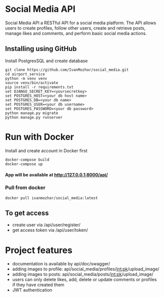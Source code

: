 # Social Media API
Social Media API a RESTful API for a social media platform. 
The API allows users to create profiles, follow other users,
create and retrieve posts, manage likes and comments,
and perform basic social media actions.
## Installing using GitHub
Install PostgresSQL and create database

```
git clone https://github.com/IvanMozhar/social_media.git
cd airport_service
python -m venv venv
source venv/bin/activate
pip install -r requirements.txt
set DJANGO_SECRET_KEY=<yoursecretkey>
set POSTGRES_HOST=<your db host name>
set POSTGRES_DB=<your db name>
set POSTGRES_USER=<your db username>
set POSTGRES_PASSWORD=<your db password>
python manage.py migrate
python manage.py runserver
```
# Run with Docker
Install and create account in Docker first
```
docker-compose build
docker-compose up
```
#### App will be available at http://127.0.0.1:8000/api/
### Pull from docker
```
docker pull ivanmozhar/social_media:latest
```

## To get access
- create user via /api/user/register/
- get access token via /api/user/token/

# Project features
- documentation is available by api/doc/swagger/
- adding images to profile: api/social_media/profiles/<int:pk>/upload_image/
- adding images to posts: api/social_media/posts/<int:pk>/upload_image/
- users can only delete likes, add, delete or update comments or profiles if they have created them
- JWT authentication
